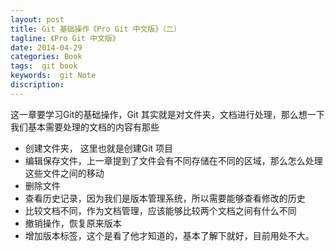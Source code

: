 ```yaml
---
layout: post
title: Git 基础操作《Pro Git 中文版》（二）
tagline: 《Pro Git 中文版》
date: 2014-04-29
categories: Book
tags:  git book
keywords:  git Note
discription: 
---
```


这一章要学习Git的基础操作，Git 其实就是对文件夹，文档进行处理，那么想一下我们基本需要处理的文档的内容有那些

* 创建文件夹， 这里也就是创建Git 项目
* 编辑保存文件，上一章提到了文件会有不同存储在不同的区域，那么怎么处理这些文件之间的移动
* 删除文件
* 查看历史记录，因为我们是版本管理系统，所以需要能够查看修改的历史
* 比较文档不同，作为文档管理，应该能够比较两个文档之间有什么不同
* 撤销操作，恢复原来版本
* 增加版本标签，这个是看了他才知道的，基本了解下就好，目前用处不大。

<!-- []: {{BASE_PATH}}/images/a.png -->
<!-- {%highlight html%} {%endhighlight%}-->

